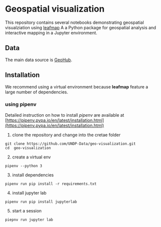 
# Geospatial visualization 

This repository contains several notebooks demonstrating geospatial visualziation using [leafmap](https://leafmap.org) A a Python package for geospatial analysis and interactive mapping in a Jupyter environment.

## Data 

The main data source is [GeoHub](https://geohub.data.undp.org/data).

## Installation

We recommend using a virtual environment  because **leafmap**  feature a large number of dependencies.

### using pipenv
 Detailed instruction on how to install *pipenv* are available at [https://pipenv.pypa.io/en/latest/installation.html](https://pipenv.pypa.io/en/latest/installation.html)

1. clone the repository and change into the cretae folder

```shell
git clone https://github.com/UNDP-Data/geo-visualization.git
cd  geo-visualization
```

2. create a virtual env
```shell
pipenv --python 3
```
3. install dependencies
```shell
pipenv run pip install -r requirements.txt
```
4. install jupyter lab
```shell
pipenv run pip install jupyterlab
```

5. start a session

```shell
piepnv run jupyter lab
```

